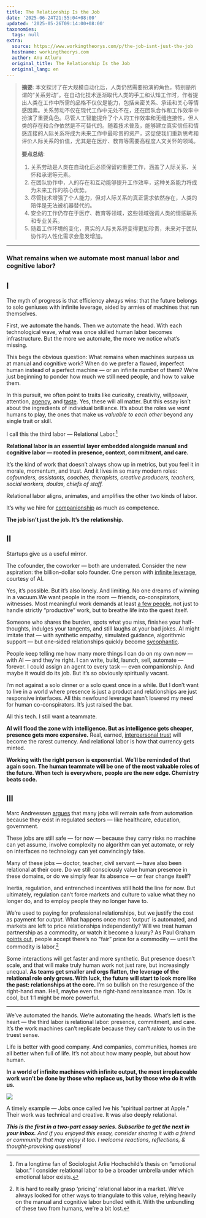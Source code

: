 ```yaml
---
title: The Relationship Is the Job
date: '2025-06-24T21:55:04+08:00'
updated: '2025-05-26T09:14:00+08:00'
taxonomies:
  tags: null
extra:
  source: https://www.workingtheorys.com/p/the-job-isnt-just-the-job
  hostname: workingtheorys.com
  author: Anu Atluru
  original_title: The Relationship Is the Job
  original_lang: en
---
```


> **摘要**:
>  本文探讨了在大规模自动化后，人类仍然需要扮演的角色，特别是所谓的“关系劳动”。在自动化技术逐渐取代人类的手工和认知工作时，作者提出人类在工作中所需的品格不仅仅是能力，包括亲密关系、承诺和关心等情感因素。关系劳动不仅在现代工作中无处不在，还在团队合作和工作效率中扮演了重要角色。尽管人工智能提升了个人的工作效率和无缝连接性，但人类的存在和合作依然是不可替代的。随着技术普及，能够建立真实信任和情感连接的人际关系将成为未来工作中最珍贵的资产，这促使我们重新思考和评价人际关系的价值，尤其是在医疗、教育等需要高程度人文关怀的领域。
> 
>  **要点总结**:
>  1. 关系劳动是人类在自动化后必须保留的重要工作，涵盖了人际关系、关怀和承诺等元素。
>  2. 在团队协作中，人的存在和互动能够提升工作效率，这种关系能力将成为未来工作的核心优势。
>  3. 尽管技术增强了个人能力，但对人际关系的真正需求依然存在，人类的陪伴是无法被机器替代的。
>  4. 安全的工作仍存在于医疗、教育等领域，这些领域强调人类的情感联系和专业关系。
>  5. 随着工作环境的变化，真实的人际关系将变得更加珍贵，未来对于团队协作的人性化需求会愈发增加。

---


### What remains when we automate most manual labor and cognitive labor?

## I

The myth of progress is that efficiency always wins: that the future belongs to solo geniuses with infinite leverage, aided by armies of machines that run themselves.

First, we automate the hands. Then we automate the head. With each technological wave, what was once skilled human labor becomes infrastructure. But the more we automate, the more we notice what’s missing.

This begs the obvious question: What remains when machines surpass us at manual and cognitive work? When do we prefer a flawed, imperfect human instead of a perfect machine — or an infinite number of them? We’re just beginning to ponder how much we still need people, and how to value them.

In this pursuit, we often point to traits like curiosity, creativity, willpower, attention, [agency](https://x.com/anuatluru/status/1884748104550752573), and [taste](https://www.workingtheorys.com/p/taste-is-eating-silicon-valley). Yes, these will all matter. But this essay isn’t about the ingredients of individual brilliance. It’s about the roles we *want* humans to play, the ones that make us *valuable to each other* beyond any single trait or skill.

I call this the third labor — Relational Labor.[^1]

**Relational labor is an essential layer embedded alongside manual and cognitive labor — rooted in presence, context, commitment, and care.**

It’s the kind of work that doesn’t always show up in metrics, but you feel it in morale, momentum, and trust. And it lives in so many modern roles: *cofounders, assistants, coaches, therapists, creative producers, teachers, social workers, doulas, chiefs of staff.*

Relational labor aligns, animates, and amplifies the other two kinds of labor.

It’s why we hire for [companionship](https://x.com/anuatluru/status/1891182747810414612) as much as competence.

**The job isn’t just the job. It’s the relationship.**

## II

Startups give us a useful mirror.

The cofounder, the coworker — both are underrated. Consider the new aspiration: the billion-dollar solo founder. One person with [infinite leverage](https://www.dwarkesh.com/p/ai-firm), courtesy of AI.

Yes, it’s possible. But it’s also lonely. And limiting. No one dreams of winning in a vacuum.We want people in the room — friends, co-conspirators, witnesses. Most meaningful work demands at least [a few people](https://www.workingtheorys.com/p/silicon-valley-small-business), not just to handle strictly “productive” work, but to breathe life into the quest itself.

Someone who shares the burden, spots what you miss, finishes your half-thoughts, indulges your tangents, and still laughs at your bad jokes. AI might imitate that — with synthetic empathy, simulated guidance, algorithmic support — but one-sided relationships quickly become [sycophantic](https://openai.com/index/expanding-on-sycophancy/).

People keep telling me how many more things I can do on my own now — with AI — and they’re right. I can write, build, launch, sell, automate — forever. I could assign an agent to every task — even companionship. And maybe it would do its job. But it’s so obviously spiritually vacant.

I’m not against a solo dinner or a solo quest once in a while. But I don’t want to live in a world where presence is just a product and relationships are just responsive interfaces. All this newfound leverage hasn’t lowered my need for human co-conspirators. It’s just raised the bar.

All this tech. I still want a teammate.

**AI will flood the zone with intelligence. But as intelligence gets cheaper, presence gets more expensive.** Real, earned, [interpersonal trust](https://x.com/lessin/status/1922326210794717547) will become the rarest currency. And relational labor is how that currency gets minted.

**Working with the right person is exponential. We’ll be reminded of that again soon. The human teammate will be one of the most valuable roles of the future. When tech is everywhere, people are the new edge. Chemistry beats code.**

## III

Marc Andreessen [argues](https://pmarca.substack.com/p/why-ai-wont-cause-unemployment) that many jobs will remain safe from automation because they exist in regulated sectors — like healthcare, education, government.

These jobs are still safe — for now — because they carry risks no machine can yet assume, involve complexity no algorithm can yet automate, or rely on interfaces no technology can yet convincingly fake.

Many of these jobs — doctor, teacher, civil servant — have also been relational at their core. Do we still consciously value human presence in these domains, or do we simply fear its absence — or fear change itself?

Inertia, regulation, and entrenched incentives still hold the line for now. But ultimately, regulation can’t force markets and culture to value what they no longer do, and to employ people they no longer have to.

We’re used to paying for professional relationships, but we justify the cost as payment for *output*. What happens once most ‘output’ is automated, and markets are left to price relationships independently? Will we treat human partnership as a commodity, or watch it become a luxury? As Paul Graham [points out](https://x.com/paulg/status/1924762783893106974), people accept there’s no “fair” price for a commodity — until the commodity is labor.[^2]

Some interactions will get faster and more synthetic. But presence doesn’t scale, and that will make truly human work not just rare, but increasingly unequal. **As teams get smaller and orgs flatten, the leverage of the relational role only grows. With luck, the future will start to look more like the past: relationships at the core.** I’m so bullish on the resurgence of the right-hand man. Hell, maybe even the right-hand renaissance man. 10x is cool, but 1:1 might be more powerful.

---

We’ve automated the hands. We’re automating the heads. What’s left is the heart — the third labor is relational labor: presence, commitment, and care. It’s the work machines can’t replicate because they can’t *relate* to us in the truest sense.

Life is better with good company. And companies, communities, homes are all better when full of life. It’s not about how many people, but about how human.

**In a world of infinite machines with infinite output, the most irreplaceable work won’t be done by those who replace us, but by those who do it with us.**

![](https%3A%2F%2Fsubstack-post-media.s3.amazonaws.com%2Fpublic%2Fimages%2F5ab6b25f-09e1-4112-8abd-5d437e3ce1d2_1280x1173.png)

A timely example — Jobs once called Ive his “spiritual partner at Apple.” Their work was technical and creative. It was also deeply relational.

***This is the first in a two-part essay series. Subscribe to get the next in your inbox.** And if you enjoyed this essay, consider sharing it with a friend or community that may enjoy it too. I welcome reactions, reflections, & thought-provoking questions!*

[^1]: I’m a longtime fan of Sociologist Arlie Hochschild’s thesis on “emotional labor.” I consider relational labor to be a broader umbrella under which emotional labor exists.

[^2]: It is hard to really grasp ‘pricing’ relational labor in a market. We’ve always looked for other ways to triangulate to this value, relying heavily on the manual and cognitive labor bundled with it. With the unbundling of these two from humans, we’re a bit lost.
